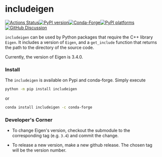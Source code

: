 # includeigen

[![Actions Status][actions-badge]][actions-link][![PyPI version][pypi-version]][pypi-link][![Conda-Forge][conda-badge]][conda-link][![PyPI platforms][pypi-platforms]][pypi-link][![GitHub Discussion][github-discussions-badge]][github-discussions-link]

`includeigen` can be used by Python packages that require the C++ library
`Eigen`. It includes a version of `Eigen`, and a `get_include` function that
returns the path to the directory of the source code.

Currently, the version of Eigen is 3.4.0.

### Install

The `includeigen` is available on Pypi and conda-forge. Simply execute

```bash
python -m pip install includeigen
```

or

```bash
conda install includeigen -c conda-forge
```

### Developer's Corner

- To change Eigen's version, checkout the submodule to the corresponding tag
  (e.g. `3.4`) and commit the change.

- To release a new version, make a new github release. The chosen tag will be
  the version number.

<!-- prettier-ignore-start -->
[actions-badge]:            https://github.com/changepoints/includeigen/workflows/CI/badge.svg
[actions-link]:             https://github.com/changepoints/includeigen/actions
[conda-badge]:              https://img.shields.io/conda/vn/conda-forge/includeigen
[conda-link]:               https://github.com/conda-forge/includeigen-feedstock
[github-discussions-badge]: https://img.shields.io/static/v1?label=Discussions&message=Ask&color=blue&logo=github
[github-discussions-link]:  https://github.com/changepoints/includeigen/discussions
[pypi-link]:                https://pypi.org/project/includeigen/
[pypi-platforms]:           https://img.shields.io/pypi/pyversions/includeigen
[pypi-version]:             https://img.shields.io/pypi/v/includeigen

<!-- prettier-ignore-end -->

